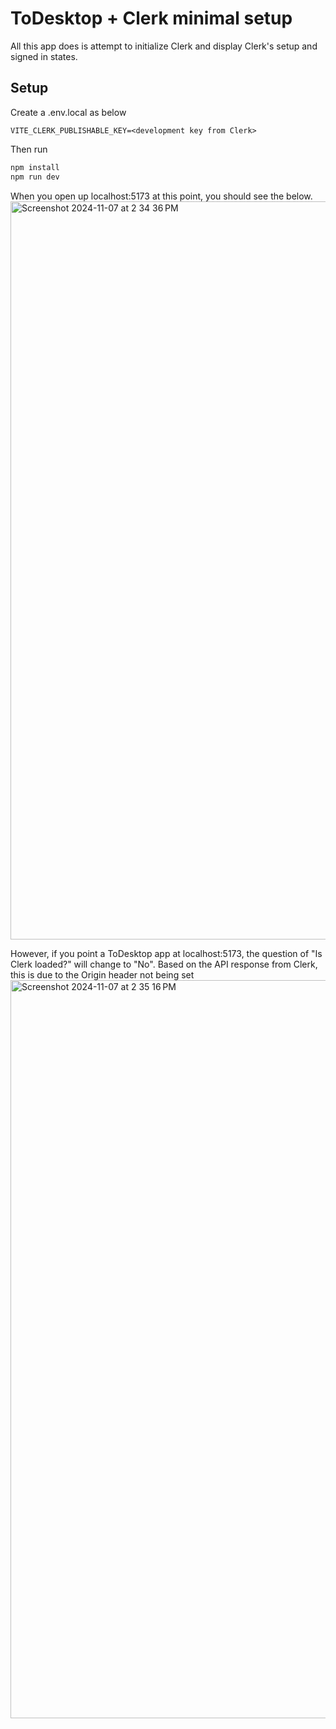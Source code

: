 # ToDesktop + Clerk minimal setup

All this app does is attempt to initialize Clerk and display Clerk's setup and signed in states.

## Setup

Create a .env.local as below

```
VITE_CLERK_PUBLISHABLE_KEY=<development key from Clerk>
```

Then run

```bash
npm install
npm run dev
```

When you open up localhost:5173 at this point, you should see the below.
<img width="1181" alt="Screenshot 2024-11-07 at 2 34 36 PM" src="https://github.com/user-attachments/assets/38c67b03-bf01-4b1f-b0b4-0a0829570334">

However, if you point a ToDesktop app at localhost:5173, the question of "Is Clerk loaded?" will change to "No". Based on the API response from Clerk, this is due to the Origin header not being set
<img width="1181" alt="Screenshot 2024-11-07 at 2 35 16 PM" src="https://github.com/user-attachments/assets/a6fc8f72-ceff-4abd-988f-e8e90acf2718">
